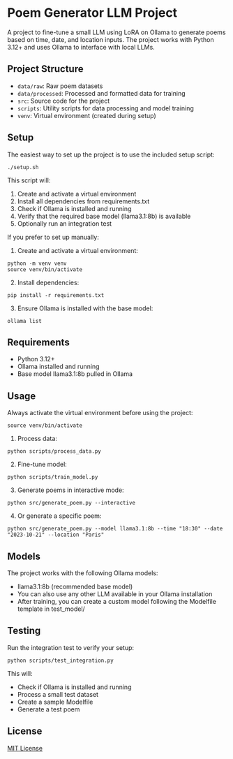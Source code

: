 # Poem Generator LLM Project

A project to fine-tune a small LLM using LoRA on Ollama to generate poems based on time, date, and location inputs. The project works with Python 3.12+ and uses Ollama to interface with local LLMs.

## Project Structure

- `data/raw`: Raw poem datasets
- `data/processed`: Processed and formatted data for training
- `src`: Source code for the project
- `scripts`: Utility scripts for data processing and model training
- `venv`: Virtual environment (created during setup)

## Setup

The easiest way to set up the project is to use the included setup script:

```
./setup.sh
```

This script will:
1. Create and activate a virtual environment
2. Install all dependencies from requirements.txt
3. Check if Ollama is installed and running
4. Verify that the required base model (llama3.1:8b) is available
5. Optionally run an integration test

If you prefer to set up manually:

1. Create and activate a virtual environment:
```
python -m venv venv
source venv/bin/activate
```

2. Install dependencies:
```
pip install -r requirements.txt
```

3. Ensure Ollama is installed with the base model:
```
ollama list
```

## Requirements

- Python 3.12+
- Ollama installed and running
- Base model llama3.1:8b pulled in Ollama

## Usage

Always activate the virtual environment before using the project:
```
source venv/bin/activate
```

1. Process data:
```
python scripts/process_data.py
```

2. Fine-tune model:
```
python scripts/train_model.py
```

3. Generate poems in interactive mode:
```
python src/generate_poem.py --interactive
```

4. Or generate a specific poem:
```
python src/generate_poem.py --model llama3.1:8b --time "18:30" --date "2023-10-21" --location "Paris"
```

## Models

The project works with the following Ollama models:
- llama3.1:8b (recommended base model)
- You can also use any other LLM available in your Ollama installation
- After training, you can create a custom model following the Modelfile template in test_model/

## Testing

Run the integration test to verify your setup:
```
python scripts/test_integration.py
```

This will:
- Check if Ollama is installed and running
- Process a small test dataset
- Create a sample Modelfile
- Generate a test poem

## License

[MIT License](LICENSE)
